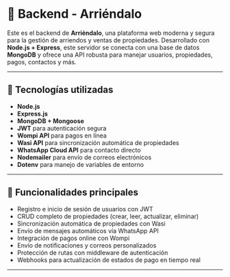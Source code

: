 # 🏡 Backend - Arriéndalo

Este es el backend de **Arriéndalo**, una plataforma web moderna y segura para la gestión de arriendos y ventas de propiedades. Desarrollado con **Node.js + Express**, este servidor se conecta con una base de datos **MongoDB** y ofrece una API robusta para manejar usuarios, propiedades, pagos, contactos y más.

---

## 🚀 Tecnologías utilizadas

- **Node.js**
- **Express.js**
- **MongoDB + Mongoose**
- **JWT** para autenticación segura
- **Wompi API** para pagos en línea
- **Wasi API** para sincronización automática de propiedades
- **WhatsApp Cloud API** para contacto directo
- **Nodemailer** para envío de correos electrónicos
- **Dotenv** para manejo de variables de entorno

---

## 🔐 Funcionalidades principales

- Registro e inicio de sesión de usuarios con JWT
- CRUD completo de propiedades (crear, leer, actualizar, eliminar)
- Sincronización automática de propiedades con Wasi
- Envío de mensajes automáticos vía WhatsApp API
- Integración de pagos online con Wompi
- Envío de notificaciones y correos personalizados
- Protección de rutas con middleware de autenticación
- Webhooks para actualización de estados de pago en tiempo real

---
